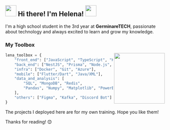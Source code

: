 ## <img src="https://www.icegif.com/wp-content/uploads/icegif-4144.gif" width="35" /> **Hi there! I'm Helena!** <img src="https://www.icegif.com/wp-content/uploads/icegif-4144.gif" width="35" />

I'm a high school student in the 3rd year at **GerminareTECH**, passionate about technology and always excited to learn and grow my knowledge.
### **My Toolbox** 
<img align='right' src="https://s2.glbimg.com/MU_HOBQHWW68xx07g9NWMS4QQwg=/e.glbimg.com/og/ed/f/original/2021/11/30/giphy_1.gif" width="160" />

 

```python
lena_toolbox = {
    "front_end": ["JavaScript", "TypeScript", "HTML", "CSS", "React"],
    "back_end": ["NestJS", "Prisma", "Node.js", "WebSockets"],
    "infra": ["Docker", "Git", "Azure"],
    "mobile": ["Flutter/Dart", "Java/XML"],
    "data_and_analysis": [
        "SQL", "MongoDB", "Redis",
        "Pandas", "Numpy", "Matplotlib", "PowerBI"
    ],
    "others": ["Figma", "Kafka", "Discord Bot"]
}
```

The projects I deployed here are for my own training. Hope you like them!  
<p> Thanks for reading! 😊</p>  

